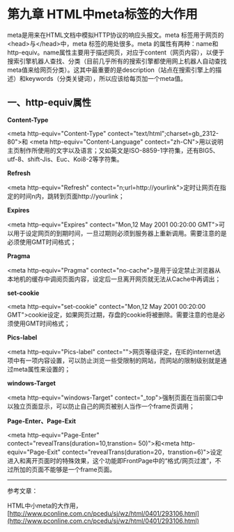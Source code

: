 # 第九章 HTML中meta标签的大作用

meta是用来在HTML文档中模拟HTTP协议的响应头报文。meta 标签用于网页的&lt;head&gt;与&lt;/head&gt;中，meta 标签的用处很多。meta 的属性有两种：name和http-equiv。name属性主要用于描述网页，对应于content（网页内容），以便于搜索引擎机器人查找、分类（目前几乎所有的搜索引擎都使用网上机器人自动查找meta值来给网页分类）。这其中最重要的是description（站点在搜索引擎上的描述）和keywords（分类关键词），所以应该给每页加一个meta值。

## 一、http-equiv属性

**Content-Type**

&lt;meta http-equiv="Content-Type" contect="text/html";charset=gb\_2312-80"&gt;和 &lt;meta http-equiv="Content-Language" contect="zh-CN"&gt;用以说明主页制作所使用的文字以及语言；又如英文是ISO-8859-1字符集，还有BIG5、utf-8、shift-Jis、Euc、Koi8-2等字符集。

**Refresh**

&lt;meta http-equiv="Refresh" contect="n;url=http://yourlink"&gt;定时让网页在指定的时间n内，跳转到页面http://yourlink；

**Expires**

&lt;meta http-equiv="Expires" contect="Mon,12 May 2001 00:20:00 GMT"&gt;可以用于设定网页的到期时间，一旦过期则必须到服务器上重新调用。需要注意的是必须使用GMT时间格式；

**Pragma**

&lt;meta http-equiv="Pragma" contect="no-cache"&gt;是用于设定禁止浏览器从本地机的缓存中调阅页面内容，设定后一旦离开网页就无法从Cache中再调出；

**set-cookie**

&lt;meta http-equiv="set-cookie" contect="Mon,12 May 2001 00:20:00 GMT"&gt;cookie设定，如果网页过期，存盘的cookie将被删除。需要注意的也是必须使用GMT时间格式；

**Pics-label**

&lt;meta http-equiv="Pics-label" contect=""&gt;网页等级评定，在IE的internet选项中有一项内容设置，可以防止浏览一些受限制的网站，而网站的限制级别就是通过meta属性来设置的；

**windows-Target**

&lt;meta http-equiv="windows-Target" contect="\_top"&gt;强制页面在当前窗口中以独立页面显示，可以防止自己的网页被别人当作一个frame页调用；

**Page-Enter、Page-Exit**

&lt;meta http-equiv="Page-Enter" contect="revealTrans\(duration=10,transtion= 50\)"&gt;和&lt;meta http-equiv="Page-Exit" contect="revealTrans\(duration=20，transtion=6\)"&gt;设定进入和离开页面时的特殊效果，这个功能即FrontPage中的“格式/网页过渡”，不过所加的页面不能够是一个frame页面。







---

参考文章：

HTML中小meta的大作用，[http://www.pconline.com.cn/pcedu/sj/wz/html/0401/293106.html](http://www.pconline.com.cn/pcedu/sj/wz/html/0401/293106.html)

